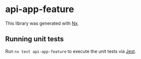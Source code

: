 # api-app-feature

This library was generated with [Nx](https://nx.dev).

## Running unit tests

Run `nx test api-app-feature` to execute the unit tests via [Jest](https://jestjs.io).
